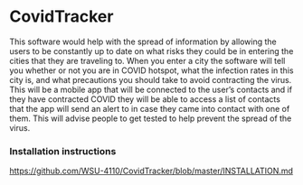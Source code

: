 # CovidTracker

This software would help with the spread of information by allowing the users to be constantly up to date on what risks they could be in entering the cities that they are traveling to. When you enter a city the software will tell you whether or not you are in COVID hotspot, what the infection rates in this city is, and what precautions you should take to avoid contracting the virus. This will be a mobile app that will be connected to the user’s contacts and if they have contracted COVID they will be able to access a list of contacts that the app will send an alert to in case they came into contact with one of them. This will advise people to get tested to help prevent the spread of the virus. 

### Installation instructions

https://github.com/WSU-4110/CovidTracker/blob/master/INSTALLATION.md
